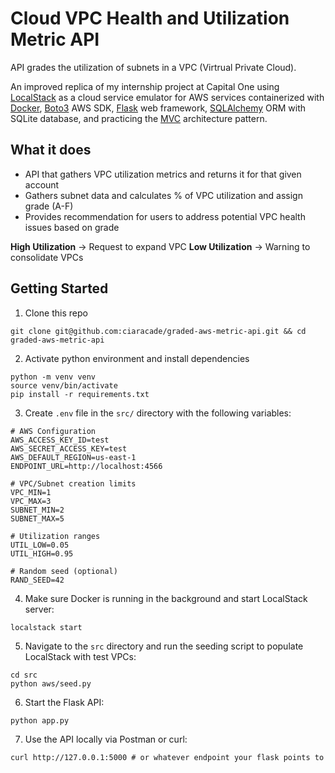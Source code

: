 # Cloud VPC Health and Utilization Metric API

API grades the utilization of subnets in a VPC (Virtrual Private Cloud).

  An improved replica of my internship project at
  Capital One using [LocalStack](https://github.com/localstack/localstack) as a cloud service emulator for
  AWS services containerized with [Docker](https://www.docker.com/), [Boto3](https://boto3.amazonaws.com/v1/documentation/api/latest/index.html) AWS SDK,
  [Flask](https://flask.palletsprojects.com/) web
  framework, [SQLAlchemy](https://www.sqlalchemy.org/) ORM with SQLite database, and practicing the
  [MVC](https://www.geeksforgeeks.org/software-engineering/mvc-framework-introduction/) architecture
  pattern.

## What it does
- API that gathers VPC utilization metrics and returns it for that given account 
- Gathers subnet data and calculates % of VPC utilization and assign grade (A-F)
- Provides recommendation for users to address potential VPC health issues based on grade

**High Utilization** -> Request to expand VPC
**Low Utilization** -> Warning to consolidate VPCs

## Getting Started

1. Clone this repo
```
git clone git@github.com:ciaracade/graded-aws-metric-api.git && cd graded-aws-metric-api
```

2. Activate python environment and install dependencies
```
python -m venv venv
source venv/bin/activate
pip install -r requirements.txt
```

3. Create `.env` file in the `src/` directory with the following variables:
```
# AWS Configuration
AWS_ACCESS_KEY_ID=test
AWS_SECRET_ACCESS_KEY=test
AWS_DEFAULT_REGION=us-east-1
ENDPOINT_URL=http://localhost:4566

# VPC/Subnet creation limits
VPC_MIN=1
VPC_MAX=3
SUBNET_MIN=2
SUBNET_MAX=5

# Utilization ranges
UTIL_LOW=0.05
UTIL_HIGH=0.95

# Random seed (optional)
RAND_SEED=42
```

4. Make sure Docker is running in the background and start LocalStack server:
```
localstack start
```

5. Navigate to the `src` directory and run the seeding script to populate LocalStack with test VPCs:
```
cd src
python aws/seed.py
```

6. Start the Flask API:
```
python app.py
```

7. Use the API locally via Postman or curl:
```
curl http://127.0.0.1:5000 # or whatever endpoint your flask points to
``` 
